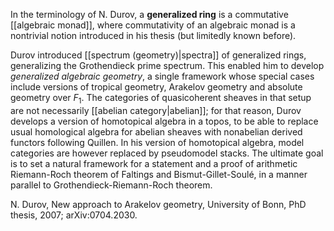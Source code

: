 In the terminology of N. Durov, a __generalized ring__ is a commutative [[algebraic monad]], where commutativity of an algebraic monad is a nontrivial notion introduced in his thesis (but limitedly known before). 

Durov introduced [[spectrum (geometry)|spectra]] of generalized rings, generalizing the Grothendieck prime spectrum. This enabled him to develop _generalized algebraic geometry_, a single framework whose special cases include versions of tropical geometry, Arakelov geometry and absolute geometry over $F_1$. The categories of quasicoherent sheaves in that setup are not necessarily [[abelian category|abelian]]; for that reason, Durov develops a version of homotopical algebra in a topos, to be able to replace usual homological algebra for abelian sheaves with nonabelian derived functors following Quillen. In his version of homotopical algebra, model categories are however replaced by pseudomodel stacks. The ultimate goal is to set a natural framework for a statement and a proof of arithmetic Riemann-Roch theorem of Faltings and Bismut-Gillet-Soul&#233;, in a manner parallel to Grothendieck-Riemann-Roch theorem.

N. Durov, New approach to Arakelov geometry, University of Bonn, PhD thesis, 2007; arXiv:0704.2030.